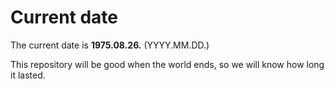 # Current date

The current date is **1975.08.26.** (YYYY.MM.DD.)

This repository will be good when the world ends, so we will know how long it lasted.